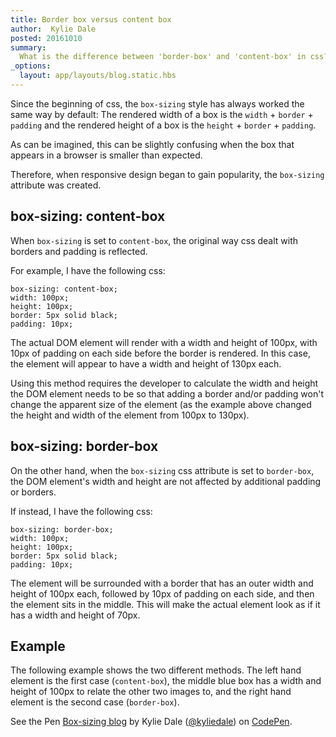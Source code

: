 ```yaml
---
title: Border box versus content box
author:  Kylie Dale
posted: 20161010
summary:
  What is the difference between 'border-box' and 'content-box' in css?
_options:
  layout: app/layouts/blog.static.hbs
---
```


Since the beginning of css, the `box-sizing` style has always worked the same way by default:
The rendered width of a box is the `width` + `border` + `padding` and the rendered height of a box is the `height` + `border` + `padding`.

As can be imagined, this can be slightly confusing when the box that appears in a browser is smaller than expected.

Therefore, when responsive design began to gain popularity, the `box-sizing` attribute was created.

## box-sizing: content-box

When `box-sizing` is set to `content-box`, the original way css dealt with borders and padding is reflected.

For example, I have the following css:
```
box-sizing: content-box;
width: 100px;
height: 100px;
border: 5px solid black;
padding: 10px;
```
The actual DOM element will render with a width and height of 100px, with 10px of padding on each side before the border is rendered. In this case, the element will appear to have a width and height of 130px each.

Using this method requires the developer to calculate the width and height the DOM element needs to be so that adding a border and/or padding won't change the apparent size of the element (as the example above changed the height and width of the element from 100px to 130px).

## box-sizing: border-box

On the other hand, when the `box-sizing` css attribute is set to `border-box`, the DOM element's width and height are not affected by additional padding or borders.

If instead, I have the following css:

```
box-sizing: border-box;
width: 100px;
height: 100px;
border: 5px solid black;
padding: 10px;
```
The element will be surrounded with a border that has an outer width and height of 100px each, followed by 10px of padding on each side, and then the element sits in the middle. This will make the actual element look as if it has a width and height of 70px.

## Example

The following example shows the two different methods. The left hand element is the first case (`content-box`), the middle blue box has a width and height of 100px to relate the other two images to, and the right hand element is the second case (`border-box`).

<p data-height="265" data-theme-id="0" data-slug-hash="bwKZry" data-default-tab="result" data-user="kyliedale" data-embed-version="2" class="codepen">See the Pen <a href="http://codepen.io/kyliedale/pen/bwKZry/">Box-sizing blog</a> by Kylie Dale (<a href="http://codepen.io/kyliedale">@kyliedale</a>) on <a href="http://codepen.io">CodePen</a>.</p>
<script async src="//assets.codepen.io/assets/embed/ei.js"></script>
